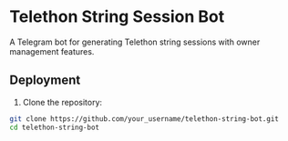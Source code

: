 # Telethon String Session Bot

A Telegram bot for generating Telethon string sessions with owner management features.

## Deployment

1. Clone the repository:
```bash
git clone https://github.com/your_username/telethon-string-bot.git
cd telethon-string-bot
